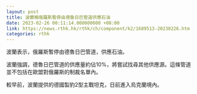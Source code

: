 ```yaml
---
layout: post
title: 波蘭稱俄羅斯暫停由德魯日巴管道供應石油
date: 2023-02-26 00:11:14.000000000 +08:00
link: https://news.rthk.hk/rthk/ch/component/k2/1689513-20230226.htm
categories: rthk
---
```


波蘭表示，俄羅斯暫停由德魯日巴管道，供應石油。

波蘭強調，德魯日巴管道的供應量約佔10%，將嘗試找尋其他供應源。這條管道並不包括在歐盟對俄羅斯的制裁名單內。

較早前，波蘭提供的德國製豹2型主戰坦克，日前進入烏克蘭境內。
